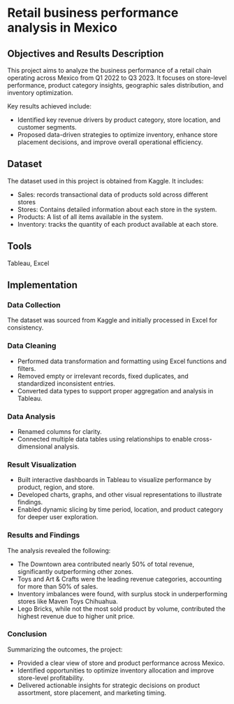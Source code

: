 # Retail business performance analysis in Mexico
## Objectives and Results Description
This project aims to analyze the business performance of a retail chain operating across Mexico from Q1 2022 to Q3 2023. It focuses on store-level performance, product category insights, geographic sales distribution, and inventory optimization.

Key results achieved include:
- Identified key revenue drivers by product category, store location, and customer segments.
- Proposed data-driven strategies to optimize inventory, enhance store placement decisions, and improve overall operational efficiency.
## Dataset
The dataset used in this project is obtained from Kaggle. It includes:
- Sales: records transactional data of products sold across different stores
- Stores: Contains detailed information about each store in the system.
- Products: A list of all items available in the system.
- Inventory: tracks the quantity of each product available at each store.
## Tools
Tableau, Excel
## Implementation
### Data Collection
The dataset was sourced from Kaggle and initially processed in Excel for consistency.
### Data Cleaning
- Performed data transformation and formatting using Excel functions and filters.
- Removed empty or irrelevant records, fixed duplicates, and standardized inconsistent entries.
- Converted data types to support proper aggregation and analysis in Tableau.
### Data Analysis
- Renamed columns for clarity.
- Connected multiple data tables using relationships to enable cross-dimensional analysis.
### Result Visualization
- Built interactive dashboards in Tableau to visualize performance by product, region, and store.
- Developed charts, graphs, and other visual representations to illustrate findings.
- Enabled dynamic slicing by time period, location, and product category for deeper user exploration.
### Results and Findings
The analysis revealed the following:
- The Downtown area contributed nearly 50% of total revenue, significantly outperforming other zones.
- Toys and Art & Crafts were the leading revenue categories, accounting for more than 50% of sales.
- Inventory imbalances were found, with surplus stock in underperforming stores like Maven Toys Chihuahua.
- Lego Bricks, while not the most sold product by volume, contributed the highest revenue due to higher unit price.
### Conclusion
Summarizing the outcomes, the project:
- Provided a clear view of store and product performance across Mexico.
- Identified opportunities to optimize inventory allocation and improve store-level profitability.
- Delivered actionable insights for strategic decisions on product assortment, store placement, and marketing timing.
